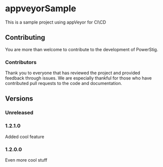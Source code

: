# appveyorSample

This is a sample project using appVeyor for CI\CD

## Contributing

You are more than welcome to contribute to the development of PowerStig.

### Contributors

Thank you to everyone that has reviewed the project and provided feedback through issues.
We are especially thankful for those who have contributed pull requests to the code and documentation.

## Versions

### Unreleased

### 1.2.1.0

Added cool feature

### 1.2.0.0

Even more cool stuff
